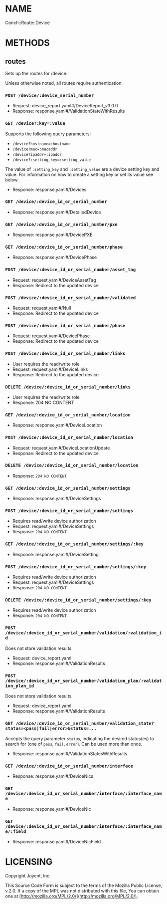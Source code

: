 # NAME

Conch::Route::Device

# METHODS

## routes

Sets up the routes for /device:

Unless otherwise noted, all routes require authentication.

### `POST /device/:device_serial_number`

- Request: device\_report.yaml#/DeviceReport\_v3.0.0
- Response: response.yaml#/ValidationStateWithResults

### `GET /device?:key=:value`

Supports the following query parameters:

- `/device?hostname=:hostname`
- `/device?mac=:macaddr`
- `/device?ipaddr=:ipaddr`
- `/device?:setting_key=:setting_value`

The value of `:setting_key` and `:setting_value` are a device setting key and
value. For information on how to create a setting key or set its value see
below.

- Response: response.yaml#/Devices

### `GET /device/:device_id_or_serial_number`

- Response: response.yaml#/DetailedDevice

### `GET /device/:device_id_or_serial_number/pxe`

- Response: response.yaml#/DevicePXE

### `GET /device/:device_id_or_serial_number/phase`

- Response: response.yaml#/DevicePhase

### `POST /device/:device_id_or_serial_number/asset_tag`

- Request: request.yaml#/DeviceAssetTag
- Response: Redirect to the updated device

### `POST /device/:device_id_or_serial_number/validated`

- Request: request.yaml#/Null
- Response: Redirect to the updated device

### `POST /device/:device_id_or_serial_number/phase`

- Request: request.yaml#/DevicePhase
- Response: Redirect to the updated device

### `POST /device/:device_id_or_serial_number/links`

- User requires the read/write role
- Request: request.yaml#/DeviceLinks
- Response: Redirect to the updated device

### `DELETE /device/:device_id_or_serial_number/links`

- User requires the read/write role
- Response: 204 NO CONTENT

### `GET /device/:device_id_or_serial_number/location`

- Response: response.yaml#/DeviceLocation

### `POST /device/:device_id_or_serial_number/location`

- Request: request.yaml#/DeviceLocationUpdate
- Response: Redirect to the updated device

### `DELETE /device/:device_id_or_serial_number/location`

- Response: `204 NO CONTENT`

### `GET /device/:device_id_or_serial_number/settings`

- Response: response.yaml#/DeviceSettings

### `POST /device/:device_id_or_serial_number/settings`

- Requires read/write device authorization
- Request: request.yaml#/DeviceSettings
- Response: `204 NO CONTENT`

### `GET /device/:device_id_or_serial_number/settings/:key`

- Response: response.yaml#/DeviceSetting

### `POST /device/:device_id_or_serial_number/settings/:key`

- Requires read/write device authorization
- Request: request.yaml#/DeviceSettings
- Response: `204 NO CONTENT`

### `DELETE /device/:device_id_or_serial_number/settings/:key`

- Requires read/write device authorization
- Response: `204 NO CONTENT`

### `POST /device/:device_id_or_serial_number/validation/:validation_id`

Does not store validation results.

- Request: device\_report.yaml
- Response: response.yaml#/ValidationResults

### `POST /device/:device_id_or_serial_number/validation_plan/:validation_plan_id`

Does not store validation results.

- Request: device\_report.yaml
- Response: response.yaml#/ValidationResults

### `GET /device/:device_id_or_serial_number/validation_state?status=<pass|fail|error>&status=...`

Accepts the query parameter `status`, indicating the desired status(es)
to search for (one of `pass`, `fail`, `error`). Can be used more than once.

- Response: response.yaml#/ValidationStatesWithResults

### `GET /device/:device_id_or_serial_number/interface`

- Response: response.yaml#/DeviceNics

### `GET /device/:device_id_or_serial_number/interface/:interface_name`

- Response: response.yaml#/DeviceNic

### `GET /device/:device_id_or_serial_number/interface/:interface_name/:field`

- Response: response.yaml#/DeviceNicField

# LICENSING

Copyright Joyent, Inc.

This Source Code Form is subject to the terms of the Mozilla Public License,
v.2.0. If a copy of the MPL was not distributed with this file, You can obtain
one at [http://mozilla.org/MPL/2.0/](http://mozilla.org/MPL/2.0/).
